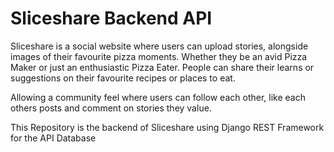 # Sliceshare Backend API

Sliceshare is a social website where users can upload stories, alongside images of their favourite pizza moments. Whether they be an avid Pizza Maker or just an enthusiastic Pizza Eater. People can share their learns or suggestions on their favourite recipes or places to eat.

Allowing a community feel where users can follow each other, like each others posts and comment on stories they value.

This Repository is the backend of Sliceshare using Django REST Framework for the API Database


